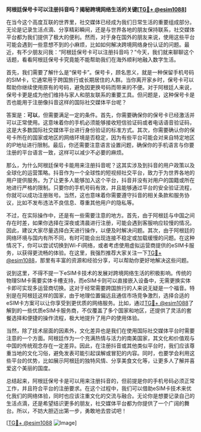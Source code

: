 **阿根廷保号卡可以注册抖音吗？揭秘跨境网络生活的关键[[TG💪+ @esim1088](https://t.me/s/esim1088)]**

在当今这个高度互联的世界里，社交媒体已经成为我们日常生活的重要组成部分。无论是记录生活点滴、分享精彩瞬间，还是与世界各地的朋友保持联系，社交媒体平台都为我们提供了极大的便利。然而，对于身在国外的朋友来说，使用这些平台可能会遇到一些意想不到的小麻烦，比如如何解决跨境网络身份认证的问题。最近，有不少朋友问我：“阿根廷保号卡可以注册抖音吗？”今天，我们就来聊聊这个话题，看看阿根廷保号卡究竟能不能帮助我们在海外顺利地融入数字生活。

首先，我们需要了解什么是“保号卡”。保号卡，顾名思义，就是一种保留手机号码的SIM卡，它通常用于跨国旅行或长期居住的人群。当你离开家乡时，保号卡可以帮助你继续使用原有的号码，避免因更换号码而带来的不便。对于阿根廷人来说，保号卡更是成为他们维持与家人和朋友联系的重要工具。但问题是，这种保号卡是否也能用于注册像抖音这样的国际社交媒体平台呢？

答案是：**可以**，但需要满足一定的条件。首先，你需要确保你的保号卡已经激活并可以正常使用。这意味着你的手机必须能够接收短信验证码或者电话语音验证码，这是大多数国际社交媒体平台进行身份验证的标准方式。其次，你需要确认你的保号卡所在的国家或地区的网络环境是否稳定，因为有些平台可能会对来自特定地区的IP地址进行限制。最后，你还需要注意语言设置问题，确保你的手机语言与你要注册的平台语言一致，这样可以减少不必要的麻烦。

那么，为什么阿根廷保号卡能用来注册抖音呢？这其实涉及到抖音的用户政策以及全球化的运营策略。抖音作为一个全球性的短视频社交平台，致力于为世界各地的用户提供服务。为了让更多人能够加入这个平台，抖音并没有对用户的国籍或所在地进行严格的限制。只要你的手机号码有效，并且能够通过平台的安全验证流程，你就可以成功注册账号。当然，这也意味着你需要遵守抖音的相关条款和服务协议，比如不发布违法不良信息、尊重其他用户的隐私等。

不过，在实际操作中，还是有一些需要注意的地方。首先，由于阿根廷与中国之间存在时差，如果你选择在深夜或清晨进行注册，可能会遇到客服响应较慢的情况。因此，建议大家尽量选择白天进行操作，以便及时解决问题。其次，由于阿根廷的网络环境与国内有所不同，有时可能会出现连接不稳定或加载缓慢的问题。在这种情况下，你可以尝试切换到Wi-Fi网络，或者考虑使用虚拟运营商提供的eSIM卡服务，以获得更流畅的体验。在这里，我强烈推荐大家关注一下[TG💪+ @esim1088](https://t.me/s/esim1088)，那里有丰富的资源和经验分享，可以帮助你更好地解决这些问题。

说到这里，不得不提一下eSIM卡技术的发展对跨境网络生活的积极影响。传统的物理SIM卡需要实体卡槽支持，而eSIM卡则可以直接嵌入设备中，无需更换实体卡即可实现多运营商切换。这对于经常需要跨国旅行的人来说无疑是一个福音。特别是在阿根廷这样的国家，由于地理位置偏远且通信市场竞争激烈，选择合适的eSIM卡方案可以让你享受到更优质的网络服务。比如，通过[TG💪+ @esim1088](https://t.me/s/esim1088)了解到的一些优质eSIM卡服务商，不仅覆盖了多个国家和地区，还提供了灵活的套餐选择和便捷的操作流程，极大地提升了用户的使用体验。

当然，除了技术层面的因素外，文化差异也是我们在使用国际社交媒体平台时需要注意的一个方面。阿根廷作为一个充满热情与活力的南美国家，其文化和价值观与中国的传统观念存在一定差异。因此，在注册抖音或其他类似平台时，我们应该尊重当地的文化习俗，避免发表可能引起误解或冒犯的内容。同时，也要学会利用这些平台的优势，比如展示阿根廷的独特风情、分享美食文化等，让更多人了解并喜爱这个美丽的国度。

总结起来，阿根廷保号卡是可以用来注册抖音的，但前提是你的手机号码必须正常工作，并且符合平台的注册要求。在这个过程中，我们可以借助eSIM卡技术来优化我们的网络体验，同时也应该注重文化的交流与融合。无论你是想要记录自己的生活点滴，还是希望结识更多的朋友，社交媒体平台都为你提供了一个广阔的舞台。所以，不妨大胆迈出第一步，勇敢地去尝试吧！

[[TG💪+ @esim1088](https://t.me/s/esim1088) ![Image](https://i.postimg.cc/4NQfJmqS/Snipaste-2025-05-13-00-14-12.png)]
